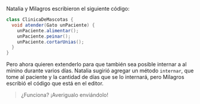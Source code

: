 Natalia y Milagros escribieron el siguiente código:

```java
class ClinicaDeMascotas {
  void atender(Gato unPaciente) {
    unPaciente.alimentar();
    unPaciente.peinar();
    unPaciente.cortarUnias();
  }
}
```

Pero ahora quieren extenderlo para que también sea posible internar a al minino durante varios días. Natalia sugirió agregar un método `internar`, que tome al paciente y la cantidad de días que se lo internará, pero Milagros escribió el código que está en el editor. 

> ¿Funciona? ¡Averigualo enviándolo!

